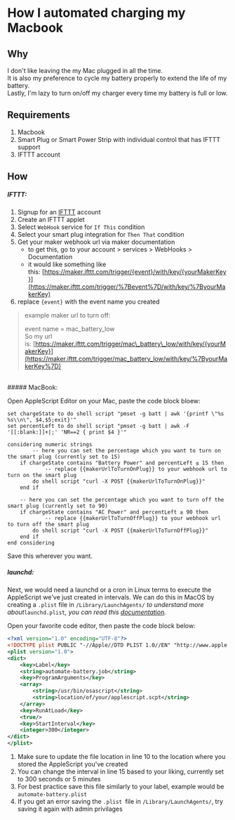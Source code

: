 # How I automated charging my Macbook

## Why

I don't like leaving the my Mac plugged in all the time.<br>
It is also my preference to cycle my battery properly to extend the life of my battery.<br>
Lastly, I'm lazy to turn on/off my charger every time my battery is full or low.

## Requirements

1. Macbook
2. Smart Plug or Smart Power Strip with individual control that has IFTTT support
3. IFTTT account

## How

##### IFTTT:

1. Signup for an [IFTTT](https://ifttt.com) account
2. Create an IFTTT applet
3. Select `WebHook` service for `If This` condition
4. Select your smart plug integration for `Then That` condition
5. Get your maker webhook url via maker documentation
    * to get this, go to your account > services > WebHooks > Documentation
    * it would like something like this: [https://maker.ifttt.com/trigger/{event}/with/key/{yourMakerKey}](https://maker.ifttt.com/trigger/%7Bevent%7D/with/key/%7ByourMakerKey)
6. replace `{event}` with the event name you created

> example maker url to turn off:
> 
> event name = mac\_battery\_low<br>
> So my url is: [https://maker.ifttt.com/trigger/mac\_battery\_low/with/key/{yourMakerKey}](https://maker.ifttt.com/trigger/mac_battery_low/with/key/%7ByourMakerKey%7D)

<br>
##### MacBook:

Open AppleScript Editor on your Mac, paste the code block bloew:

``` applescript
set chargeState to do shell script "pmset -g batt | awk '{printf \"%s %s\\n\", $4,$5;exit}'"
set percentLeft to do shell script "pmset -g batt | awk -F '[[:blank:]]+|;' 'NR==2 { print $4 }'"

considering numeric strings
        -- here you can set the percentage which you want to turn on the smart plug (currently set to 15)
	if chargeState contains "Battery Power" and percentLeft ≤ 15 then
            -- replace {{makerUrlToTurnOnPlug}} to your webhook url to turn on the smart plug
	    do shell script "curl -X POST {{makerUrlToTurnOnPlug}}"
	end if

	-- here you can set the percentage which you want to turn off the smart plug (currently set to 90)
	if chargeState contains "AC Power" and percentLeft ≥ 90 then
            -- replace {{makerUrlToTurnOffPlug}} to your webhook url to turn off the smart plug
	    do shell script "curl -X POST {{makerUrlToTurnOffPlug}}"
	end if
end considering
```

Save this wherever you want.

##### launchd:

Next, we would need a launchd or a cron in Linux terms to execute the AppleScript we've just created in intervals.
We can do this in MacOS by creating a `.plist` file in `/Library/LaunchAgents/`
*to understand more about*`launchd.plist`*, you can read this [documentation](https://www.manpagez.com/man/5/launchd.plist/).*

Open your favorite code editor, then paste the code block below:

``` xml
<?xml version="1.0" encoding="UTF-8"?>
<!DOCTYPE plist PUBLIC "-//Apple//DTD PLIST 1.0//EN" "http://www.apple.com/DTDs/PropertyList-1.0.dtd">
<plist version="1.0">
<dict>
    <key>Label</key>
    <string>automate-battery.job</string>
    <key>ProgramArguments</key>
    <array>
        <string>/usr/bin/osascript</string>
        <string>location/of/your/applescript.scpt</string>
    </array>
    <key>RunAtLoad</key>
    <true/>
    <key>StartInterval</key>
    <integer>300</integer>
</dict>
</plist>
```

1. Make sure to update the file location in line 10 to the location where you stored the AppleScript you've created
2. You can change the interval in line 15 based to your liking, currently set to 300 seconds or 5 minutes
3. For best practice save this file similarly to your label, example would be `automate-battery.plist`
4. If you get an error saving the `.plist `file in `/Library/LaunchAgents/`, try saving it again with admin privilages
